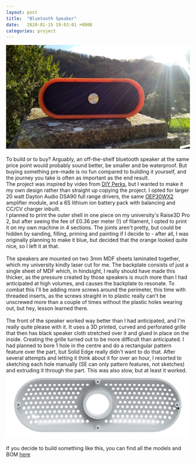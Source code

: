 ```yaml
---
layout: post
title:  "Bluetooth Speaker"
date:   2020-01-15 19:03:01 +0000
categories: project
---
```


![Photo of the speaker](/assets/speaker.jpg)   
<br>
To build or to buy? Arguably, an off-the-shelf bluetooth speaker at the same price point would probably sound better, be smaller and be waterproof. But buying something pre-made is no fun compared to building it yourself, and the journey you take is often as important as the end result.  
The project was inspired by video from [DIY Perks](https://www.youtube.com/watch?v=a43LXqRwQC8), but I wanted to make it my own design rather than straight up copying the project. I opted for larger 20 watt Dayton Audio DSA90 full range drivers, the same [OEP30WX2]() amplifier module, and a 6S lithium ion battery pack with balancing and CC/CV charger inbuilt.  
I planned to print the outer shell in one piece on my university's Raise3D Pro 2, but after seeing the fee of £0.36 per meter (!) of filament, I opted to print it on my own machine in 4 sections. The joints aren't pretty, but could be hidden by sanding, filling, priming and painting if I decide to - after all, I was originally planning to make it blue, but decided that the orange looked quite nice, so I left it at that.   
<br>
The speakers are mounted on two 3mm MDF sheets laminated together, which my university kindly laser cut for me. The backplate consists of just a single sheet of MDF which, in hindsight, I really should have made this thicker, as the pressure created by those speakers is much more than I had anticipated at high volumes, and causes the backplate to resonate. To combat this I'll be adding more screws around the perimeter, this time with threaded inserts, as the screws straight in to plastic really can't be unscrewed more than a couple of times without the plastic holes wearing out, but hey, lesson learned there.  
<br>
The front of the speaker worked way better than I had anticipated, and I'm really quite please with it. It uses a 3D printed, curved and perforated grille that then has black speaker cloth stretched over it and glued in place on the inside. Creating the grille turned out to be more difficult than anticipated. I had planned to bore 1 hole in the centre and do a rectangular pattern feature over the part, but Solid Edge really didn't want to do that. After several attempts and letting it think about it for over an hour, I resorted to sketching each hole manually (SE can only pattern features, not sketches) and extruding it through the part. This was also slow, but at least it worked.  
![Rendering of front grille](/assets/speaker-grille.jpg) 


If you decide to build something like this, you can find all the models and BOM [here](https://github.com/Unsubtlenerd/BTSpeaker)


